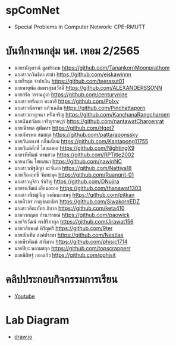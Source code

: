 # spComNet
- Special Problems in Computer Network: CPE-RMUTT

# บันทึกงานกลุ่ม นศ. เทอม 2/2565
- นายธนัญกรณ์ มูลประถม	https://github.com/TanankornMoonprathom
- นางสาวกวินธิดา สาขำ	https://github.com/eiskawinnn
- นายธีรสุต จำปาเงิน	https://github.com/teerasut01
- นายพายุพัด สมพรสุขสวัสดิ์	https://github.com/ALEXANDERSSONN
- นายสรัล วรรณภูงา	https://github.com/centurynine
- นางสาวศรัณยา ทะลาสี	https://github.com/Pplxy
- นางสาวฉัตรพร แก้วเฉลิม	https://github.com/Pinchattaporn
- นางสาวกาญจนา หรั่งเจริญ	https://github.com/KanchanaRangcharoen
- นายนันทวัฒน เจริญราษฎร์	https://github.com/nantawatCharoenrat
- นายณัชพล สุพัฒสร	https://github.com/Hgot7
- นายภัทรพล สมสกุล	https://github.com/pattaraponssky
- นายกันตพงษ์ กลิ่นเนียม	https://github.com/Kantapong11755
- นายกันต์ศักดิ์ ไชยมงคล	https://github.com/NightingX9
- นายรพีพัฒน์ พรมฮวด	https://github.com/RPTitle2002
- นายนาวิน ไชยเสนา	https://github.com/nawinNC
- นางสาวณัฐติญา  มะจันลา	https://github.com/Nattiya18
- นายเรืองฤทธิ์ จันทะมุด	https://github.com/Ruangrit-01
- นางสาวนุจิรา จำเริญ	https://github.com/DNujira
- นายธนวัฒน์ เอี่ยมละออ	https://github.com/thanawat1303
- นางสาวพิชญ์กัญ วงศ์ธนะเชษฐ	https://github.com/pitkan
- นายศิวกร  กาญธนะบัตร 	https://github.com/SiwakornEDZ
- นางสาวคีตะภัทร  ภิบาล 	https://github.com/keta410
- นายกรกฤตย  ก๋ำนารายณ์ 	https://github.com/paowick
- นายจิรวัฒน์ พรสิริภากุล	https://github.com/Jirawat156
- นายกสิยพงศ์ หิรัญศรี	https://github.com/9ter
- นายบัณฑิต สงค์ประชา	https://github.com/Nestlae
- นายพีรพัฒน์  สาริมาน	https://github.com/phisic1714
- นายปิยะ หลามสกุล	https://github.com/topscrapperr
- นายพิสิษฐ์ กองแก้ว	https://github.com/pphisit

# คลิปประกอบกิจกรรมการเรียน
- [Youtube](https://www.youtube.com/playlist?list=PLJz1XVERx6ACV-vTC6eG7HSMdBUR0dZId)

# Lab Diagram
- [draw.io](https://app.diagrams.net/#Hpitimon%2FspComNet%2Fmain%2Fproxmox22)

